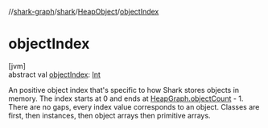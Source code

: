 //[shark-graph](../../../index.md)/[shark](../index.md)/[HeapObject](index.md)/[objectIndex](object-index.md)

# objectIndex

[jvm]\
abstract val [objectIndex](object-index.md): [Int](https://kotlinlang.org/api/latest/jvm/stdlib/kotlin/-int/index.html)

An positive object index that's specific to how Shark stores objects in memory. The index starts at 0 and ends at [HeapGraph.objectCount](../-heap-graph/object-count.md) - 1. There are no gaps, every index value corresponds to an object. Classes are first, then instances, then object arrays then primitive arrays.

